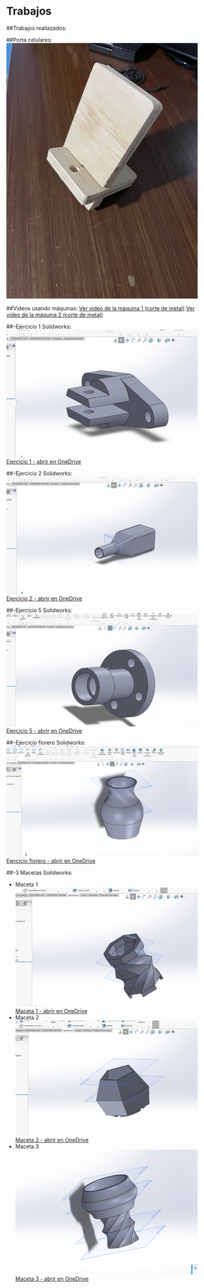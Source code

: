 # Trabajos

##Trabajos realiazados:

##Porta celulares:
![portacelular](recursos/portacelular.jpeg "Portacelular")

##Videos usando máquinas:
[Ver video de la máquina 1 (corte de metal)](recursos/videomaquina1.mp4)
[Ver video de la máquina 2 (corte de metal)](recursos/videomaquina2.mp4)


##-Ejercicio 1 Solidworks:
![ejercicio1](recursos/Ejercicio%201.png "Ejercicio 1")
[Ejercicio 1 - abrir en OneDrive](https://iberopuebla-my.sharepoint.com/:u:/g/personal/204655_iberopuebla_mx/EWBl4jHbz4RNgMxER6b9eNQBFEurDA7G5h2rM6zumm4rmw?e=jkDMes "Abrir")

##-Ejercicio 2 Solidworks:
![ejercicio2](recursos/Ejercicio%202.png "Ejercicio 2")
[Ejercicio 2 - abrir en OneDrive](https://iberopuebla-my.sharepoint.com/:u:/g/personal/204655_iberopuebla_mx/Ed8jhqfGd9hKiqUrl-jKElcB8v24usvNBnWIsZc72p19lQ?e=3hKL4Q "Abrir")

##-Ejercicio 5 Solidworks:
![ejercicio5](recursos/Ejercicio%205.png "Ejercicio 5")
[Ejercicio 5 - abrir en OneDrive](https://iberopuebla-my.sharepoint.com/:u:/g/personal/204655_iberopuebla_mx/EdaDr198lUpBtvit8yMKs0gBoobjIiSexnizYv53iuPW3Q?e=IneyAa "Abrir")

##-Ejercicio florero Solidworks:
![ejercicioflores](recursos/Ejercicio%20florero.png "Ejercicio florero")
[Ejercicio florero - abrir en OneDrive](https://iberopuebla-my.sharepoint.com/:u:/g/personal/204655_iberopuebla_mx/EVYk4CmO-Q5Jj1Pv7fRBnNkB0_ryyG8IQQ1R-w_VbFL9GA?e=spguOh "Abrir")

##-3 Macetas Solidworks:
- Maceta 1
![ejerciciomaceta1](recursos/maceta1.png "Ejercicio maceta 1")
[Maceta 1 - abrir en OneDrive](https://iberopuebla-my.sharepoint.com/:u:/g/personal/204655_iberopuebla_mx/EeM6-dyUBuJJpL_5Y8nArjcBuS9ZAmYz12bVy_Ac0i2H0g?e=Ny56Tc "Abrir")
- Maceta 2
![ejerciciomaceta2](recursos/maceta2.png "Ejercicio maceta 2")
[Maceta 2 - abrir en OneDrive](https://iberopuebla-my.sharepoint.com/:u:/g/personal/204655_iberopuebla_mx/EZHI_jAu4SNIm3_IH5WUaigBzMwYuvfIDhGa7sHq-PDPOA?e=sxV5kg "Abrir")
- Maceta 3
![ejerciciomaceta3](recursos/maceta3.png "Ejercicio maceta 3")
[Maceta 3 - abrir en OneDrive](https://iberopuebla-my.sharepoint.com/:u:/g/personal/204655_iberopuebla_mx/EQF4h_CIcT9IpUT4zJFWjZABkaXDQdP8xBnC9MlXkx-Oxw?e=uqa5Fp "Abrir")

